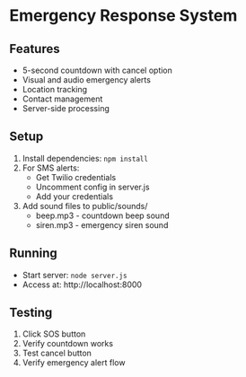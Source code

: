 # Emergency Response System

## Features
- 5-second countdown with cancel option
- Visual and audio emergency alerts
- Location tracking
- Contact management
- Server-side processing

## Setup
1. Install dependencies: `npm install`
2. For SMS alerts:
   - Get Twilio credentials
   - Uncomment config in server.js
   - Add your credentials
3. Add sound files to public/sounds/
   - beep.mp3 - countdown beep sound
   - siren.mp3 - emergency siren sound

## Running
- Start server: `node server.js`
- Access at: http://localhost:8000

## Testing
1. Click SOS button
2. Verify countdown works
3. Test cancel button
4. Verify emergency alert flow